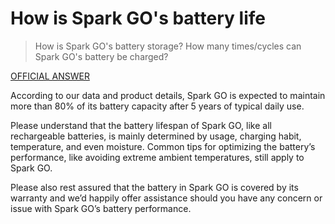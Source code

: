 # How is Spark GO's battery life
> How is Spark GO's battery storage?
> How many times/cycles can Spark GO's battery be charged?

<u>OFFICIAL ANSWER</u>

According to our data and product details, Spark GO is expected to maintain more than 80% of its battery capacity after 5 years of typical daily use.

Please understand that the battery lifespan of Spark GO, like all rechargeable batteries, is mainly determined by usage, charging habit, temperature, and even moisture. Common tips for optimizing the battery’s performance, like avoiding extreme ambient temperatures, still apply to Spark GO.

Please also rest assured that the battery in Spark GO is covered by its warranty and we’d happily offer assistance should you have any concern or issue with Spark GO’s battery performance.